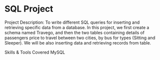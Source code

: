 # SQL Project

Project Description:
To write different SQL queries for inserting and retrieving specific data from a database. In this project, we first create a schema named Travego, and then the two tables containing details of passengers price to travel between two cities,  by bus for types (Sitting and Sleeper). We will be also inserting data and retrieving records from table.

Skills & Tools Covered
MySQL


